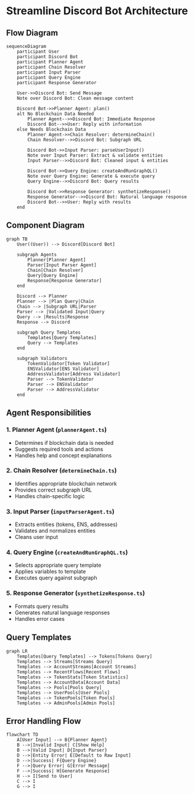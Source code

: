 # Streamline Discord Bot Architecture

## Flow Diagram
```mermaid
sequenceDiagram
    participant User
    participant Discord Bot
    participant Planner Agent
    participant Chain Resolver
    participant Input Parser
    participant Query Engine
    participant Response Generator

    User->>Discord Bot: Send Message
    Note over Discord Bot: Clean message content

    Discord Bot->>Planner Agent: plan()
    alt No Blockchain Data Needed
        Planner Agent-->>Discord Bot: Immediate Response
        Discord Bot-->>User: Reply with information
    else Needs Blockchain Data
        Planner Agent->>Chain Resolver: determineChain()
        Chain Resolver-->>Discord Bot: Subgraph URL

        Discord Bot->>Input Parser: parseUserInput()
        Note over Input Parser: Extract & validate entities
        Input Parser-->>Discord Bot: Cleaned input & entities

        Discord Bot->>Query Engine: createAndRunGraphQL()
        Note over Query Engine: Generate & execute query
        Query Engine-->>Discord Bot: Query results

        Discord Bot->>Response Generator: synthetizeResponse()
        Response Generator-->>Discord Bot: Natural language response
        Discord Bot-->>User: Reply with results
    end
```

## Component Diagram
```mermaid
graph TB
    User((User)) --> Discord[Discord Bot]
    
    subgraph Agents
        Planner[Planner Agent]
        Parser[Input Parser Agent]
        Chain[Chain Resolver]
        Query[Query Engine]
        Response[Response Generator]
    end

    Discord --> Planner
    Planner --> |Plan Query|Chain
    Chain --> |Subgraph URL|Parser
    Parser --> |Validated Input|Query
    Query --> |Results|Response
    Response --> Discord
    
    subgraph Query Templates
        Templates[Query Templates]
        Query --> Templates
    end

    subgraph Validators
        TokenValidator[Token Validator]
        ENSValidator[ENS Validator]
        AddressValidator[Address Validator]
        Parser --> TokenValidator
        Parser --> ENSValidator
        Parser --> AddressValidator
    end
```

## Agent Responsibilities

### 1. Planner Agent (`plannerAgent.ts`)
- Determines if blockchain data is needed
- Suggests required tools and actions
- Handles help and concept explanations

### 2. Chain Resolver (`determineChain.ts`)
- Identifies appropriate blockchain network
- Provides correct subgraph URL
- Handles chain-specific logic

### 3. Input Parser (`inputParserAgent.ts`)
- Extracts entities (tokens, ENS, addresses)
- Validates and normalizes entities
- Cleans user input

### 4. Query Engine (`createAndRunGraphQL.ts`)
- Selects appropriate query template
- Applies variables to template
- Executes query against subgraph

### 5. Response Generator (`synthetizeResponse.ts`)
- Formats query results
- Generates natural language responses
- Handles error cases

## Query Templates
```mermaid
graph LR
    Templates[Query Templates] --> Tokens[Tokens Query]
    Templates --> Streams[Streams Query]
    Templates --> AccountStreams[Account Streams]
    Templates --> RecentFlows[Recent Flows]
    Templates --> TokenStats[Token Statistics]
    Templates --> AccountData[Account Data]
    Templates --> Pools[Pools Query]
    Templates --> UserPools[User Pools]
    Templates --> TokenPools[Token Pools]
    Templates --> AdminPools[Admin Pools]
```

## Error Handling Flow
```mermaid
flowchart TD
    A[User Input] --> B{Planner Agent}
    B -->|Invalid Input| C[Show Help]
    B -->|Valid Input| D{Input Parser}
    D -->|Entity Error| E[Default to Raw Input]
    D -->|Success| F{Query Engine}
    F -->|Query Error| G[Error Message]
    F -->|Success| H[Generate Response]
    H --> I[Send to User]
    C --> I
    G --> I
```
